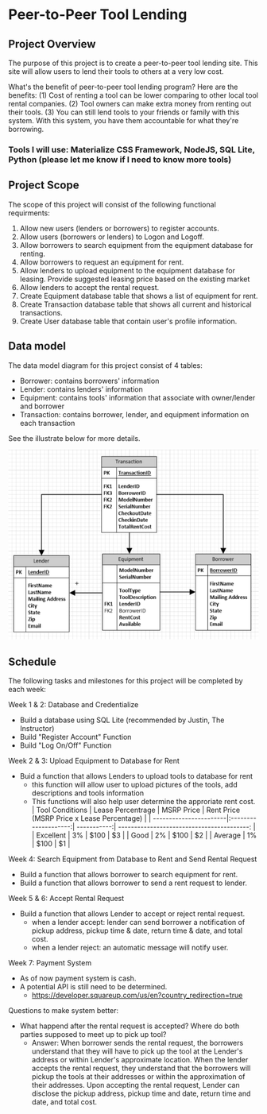 # Peer-to-Peer Tool Lending

## Project Overview

The purpose of this project is to create a peer-to-peer tool lending site. This site will allow users to lend their tools to others at a very low cost.

What's the benefit of peer-to-peer tool lending program? Here are the benefits: 
    (1) Cost of renting a tool can be lower comparing to other local tool rental companies.
    (2) Tool owners can make extra money from renting out their tools. 
    (3) You can still lend tools to your friends or family with this system. With this system, you have them accountable for what they're borrowing. 

### Tools I will use: Materialize CSS Framework, NodeJS, SQL Lite, Python (please let me know if I need to know more tools)

## Project Scope

The scope of this project will consist of the following functional requirments: 

1. Allow new users (lenders or borrowers) to register accounts. 
2. Allow users (borrowers or lenders) to Logon and Logoff. 
3. Allow borrowers to search equipment from the equipment database for renting. 
4. Allow borrowers to request an equipment for rent. 
5. Allow lenders to upload equipment to the equipment database for leasing. Provide suggested leasing price based on the existing market
6. Allow lenders to accept the rental request. 
7. Create Equipment database table that shows a list of equipment for rent.
8. Create Transaction database table that shows all current and historical transactions.
9. Create User database table that contain user's profile information.

## Data model

The data model diagram for this project consist of 4 tables: 

- Borrower: contains  borrowers' information
- Lender: contains lenders' information
- Equipment: contains tools' information that associate with owner/lender and borrower
- Transaction: contains borrower, lender, and equipment information on each transaction

See the illustrate below for more details. 

![ERD Screenshot](screenshot_for_ERD.png)

## Schedule

The following tasks and milestones for this project will be completed by each week: 

Week 1 & 2: Database and Credentialize
- Build a database using SQL Lite (recommended by Justin, The Instructor)
- Build "Register Account" Function
- Build "Log On/Off" Function

Week 2 & 3: Upload Equipment to Database for Rent
- Buid a function that allows Lenders to upload tools to database for rent
    - this function will allow user to upload pictures of the tools, add descriptions and tools information 
    - This functions will also help user determine the approriate rent cost.
        | Tool Conditions        | Lease Percentrage    | MSRP Price  | Rent Price (MSRP Price x Lease Percentage) |
        | -----------------------|:--------------------:| -----------:| -----------------------------------------: |
        | Excellent              | 3%                   | $100        | $3                                         |
        | Good                   | 2%                   | $100        | $2                                         |
        | Average                | 1%                   | $100        | $1                                         |

Week 4: Search Equipment from Database to Rent and Send Rental Request
- Build a function that allows borrower to search equipment for rent. 
- Build a function that allows borrower to send a rent request to lender.

Week 5 & 6: Accept Rental Request
- Build a function that allows Lender to accept or reject rental request. 
    - when a lender accept: lender can send borrower a notification of pickup address, pickup time & date, return time & date, and total cost. 
    - when a lender reject: an automatic message will notify user.

Week 7: Payment System
- As of now payment system is cash.
- A potential API is still need to be determined.
    - https://developer.squareup.com/us/en?country_redirection=true 



Questions to make system better:
- What happend after the rental request is accepted? Where do both parties supposed to meet up to pick up tool? 
    - Answer: When borrower sends the rental request, the borrowers understand that they will have to pick up the tool at the Lender's address or within Lender's approximate location. When the lender accepts the rental request, they understand that the borrowers will pickup the tools at their addresses or within the approximation of their addresses. Upon accepting the rental request, Lender can disclose the pickup address, pickup time and date, return time and date, and total cost. 
    











